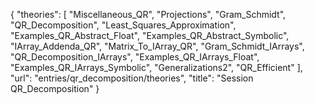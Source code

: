{
    "theories": [
        "Miscellaneous_QR",
        "Projections",
        "Gram_Schmidt",
        "QR_Decomposition",
        "Least_Squares_Approximation",
        "Examples_QR_Abstract_Float",
        "Examples_QR_Abstract_Symbolic",
        "IArray_Addenda_QR",
        "Matrix_To_IArray_QR",
        "Gram_Schmidt_IArrays",
        "QR_Decomposition_IArrays",
        "Examples_QR_IArrays_Float",
        "Examples_QR_IArrays_Symbolic",
        "Generalizations2",
        "QR_Efficient"
    ],
    "url": "entries/qr_decomposition/theories",
    "title": "Session QR_Decomposition"
}